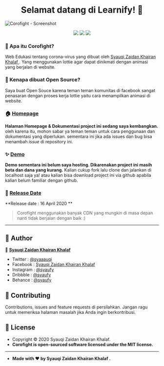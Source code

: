 <h1 align="center">Selamat datang di Learnify! 👋</h1>

![Corofight - Screenshot](https://user-images.githubusercontent.com/46257169/90329642-d8b2a780-dfd0-11ea-8d02-50333cdd8bc2.png)

<p align ="Center">

<img src="https://img.shields.io/github/issues/syauqi/corofight?style=flat-square">
<img src="https://img.shields.io/github/stars/syauqi/corofight?style=flat-square">
<img src="https://img.shields.io/github/forks/syauqi/corofight?style=flat-square">

</p>

### 🤔 Apa itu Corofight?
Web Edukasi tentang corona-virus yang dibuat oleh <a href="https://github.com/syauqi"> Syauqi Zaidan Khairan Khalaf </a> . Yang menggunakan lottie agar dapat dinikmati dengan animasi yang berjalan di website.

### 🎉 Kenapa dibuat Open Source?
Saya buat Open Souce karena teman teman komunitas di facebook sangat penasaran dengan proses kerja lottie yaitu cara menampilkan animasi di website.

### 🏠 <a href="http://syauqi.js.org/">Homepage</a>
**Halaman Homepage & Dokumentasi project ini sedang saya kembangkan.** oleh karena itu, mohon sabar ya teman teman untuk cara penggunaan dan dokumentasi yang diperlukan. sementara ini jika ada issues dan bug bisa menambah *issue* di repository ini.

### ✨ <a href="http://syauqi.js.org/">Demo</a>
**Demo sementara ini belum saya hosting. Dikarenakan project ini masih beta dan dana yang kurang.** Kalian cukup fork lalu clone dan jalankan di localhost saja ya! atau kalian bisa download project ini via github apabila kalian belum familiar dengan github.

### 📆 <a href="http://syauqi.js.org/">Release Date</a>
**Release date : 16 April 2020 **

> Corofight menggunakan banyak CDN yang mungkin di masa depan nanti tidak berjalan dengan baik :)

------------

## 🧑 Author

👤 <a href="https://web.facebook.com/syauqi"> **Syauqi Zaidan Khairan Khalaf**</a>
- Twitter : <a href="https://twitter.com/@syaaauqi"> @syaaauqi</a>
- Facebook : <a href="https://web.facebook.com/syaaauqi"> Syauqi Zaidan Khairan Khalaf</a>
- Instagram : <a href="https://www.instagram.com/syaufy/">@syaufy </a>
- Dribbble : <a href="https://dribbble.com/syaufy">@syaufy </a>
- Behance :  <a href="https://www.behance.net/syaufy">@syaufy </a>

## 🤝 Contributing
Contributions, issues and feature requests di persilahkan.
Jangan ragu untuk memeriksa halaman masalah jika Anda ingin berkontribusi. 

## 📝 License
- Copyright © 2020 Syauqi Zaidan Khairan Khalaf.
- **Corofight is open-sourced software licensed under the MIT license.**

------------
- **Made with ❤️ by Syauqi Zaidan Khairan Khalaf .**

